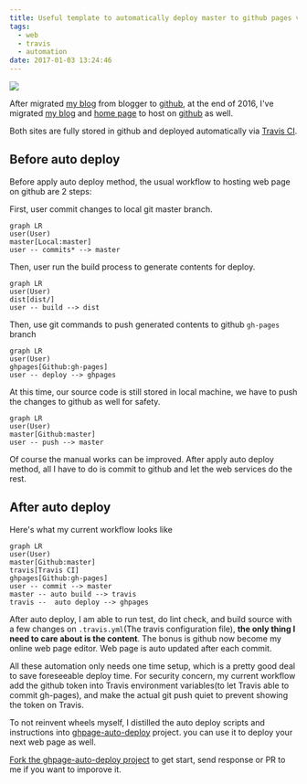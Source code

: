 ```yaml
---
title: Useful template to automatically deploy master to github pages via Travis CI
tags:
  - web
  - travis
  - automation
date: 2017-01-03 13:24:46
---
```


![](http://i.imgur.com/Q1hDoPLm.png)

After  migrated [my blog](https://blog.gasolin.idv.tw/2016/09/18/hello-world/) from blogger to [github](https://github.com/gasolin/blog/),
at the end of 2016, I've migrated [my blog](https://blog.gasolin.idv.tw/2016/09/18/hello-world/) and [home page](http://www.gasolin.idv.tw/) to host on [github](https://github.com/gasolin/gasolin.github.io) as well.

Both sites are fully stored in github and deployed automatically via [Travis CI](https://travis-ci.org/gasolin/gasolin.github.io).

## Before auto deploy

Before apply auto deploy method, the usual workflow to hosting web page on github are 2 steps:

First, user commit changes to local git master branch.

```
graph LR
user(User)
master[Local:master]
user -- commits* --> master
```

Then, user run the build process to generate contents for deploy.

```
graph LR
user(User)
dist[dist/]
user -- build --> dist
```

Then, use git commands to push generated contents to github `gh-pages` branch

```
graph LR
user(User)
ghpages[Github:gh-pages]
user -- deploy --> ghpages
```

At this time, our source code is still stored in local machine, we have to push the changes to github as well for safety.

```
graph LR
user(User)
master[Github:master]
user -- push --> master
```

Of course the manual works can be improved. After apply auto deploy method, all I have to do is
commit to github and let the web services do the rest.

## After auto deploy

Here's what my current workflow looks like

```
graph LR
user(User)
master[Github:master]
travis[Travis CI]
ghpages[Github:gh-pages]
user -- commit --> master
master -- auto build --> travis
travis --  auto deploy --> ghpages
```

After auto deploy, I am able to run test, do lint check, and build source with a few changes on `.travis.yml`(The travis configuration file),
**the only thing I need to care about is the content**.
The bonus is github now become my online web page editor. Web page is auto updated after each commit.

All these automation only needs one time setup, which is a pretty good deal to save foreseeable deploy time.
For security concern, my current workflow add the github token into Travis environment variables(to let Travis able to commit gh-pages), and make the actual git push quiet to prevent showing the token on Travis.

To not reinvent wheels myself, I distilled the auto deploy scripts and instructions into [ghpage-auto-deploy](https://github.com/gasolin/ghpage-auto-deploy) project.
you can use it to deploy your next web page as well.

[Fork the ghpage-auto-deploy project](https://github.com/gasolin/ghpage-auto-deploy#fork-destination-box) to get start, send response or PR to me if you want to imporove it.
